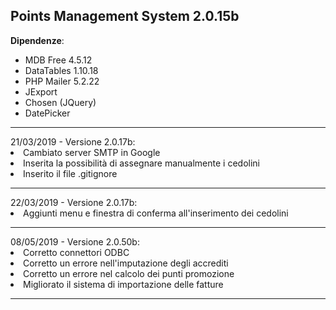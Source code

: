 <B><h2>Points Management System 2.0.15b</B></h2>



<b>Dipendenze</b>:<br><ul>
<li>MDB Free 4.5.12
<li>DataTables 1.10.18
<li>PHP Mailer 5.2.22
<li>JExport
<li>Chosen (JQuery)
<li>DatePicker

</ul>

<hr>
21/03/2019 - Versione 2.0.17b:<br>
<li>Cambiato server SMTP in Google
<li>Inserita la possibilità di assegnare manualmente i cedolini
<li>Inserito il file .gitignore
<br><hr>
22/03/2019 - Versione 2.0.17b:<br>
<li>Aggiunti menu e finestra di conferma all'inserimento dei cedolini
<br><hr> 
08/05/2019 - Versione 2.0.50b:<br>
<li>Corretto connettori ODBC
<li>Corretto un errore nell'imputazione degli accrediti
<li>Corretto un errore nel calcolo dei punti promozione
<li>Migliorato il sistema di importazione delle fatture
<br><hr>